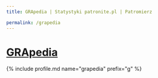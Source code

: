 ```yaml
---
title: GRApedia | Statystyki patronite.pl | Patromierz

permalink: /grapedia
---
```


# [GRApedia](https://patronite.pl/grapedia)

{% include profile.md name="grapedia" prefix="g" %}
